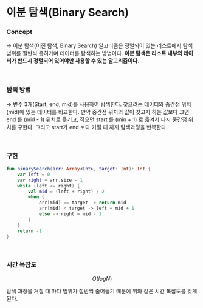 # 이분 탐색(Binary Search)

### Concept

→ 이분 탐색(이진 탐색, Binary Search) 알고리즘은 정렬되어 있는 리스트에서 탐색 범위를 절반씩 좁혀가며 데이터를 탐색하는 방법이다. **이분 탐색은 리스트 내부의 데이터가 반드시 정렬되어 있어야만 사용할 수 있는 알고리즘이다.**

<br>

### 탐색 방법

→ 변수 3개(Start, end, mid)를 사용하여 탐색한다. 찾으려는 데이터와 중간점 위치(mid)에 있는 데이터를 비교한다. 만약 중간점 위치의 값이 찾고자 하는 값보다 크면 end 를 (mid - 1) 위치로 옮기고, 작으면 start 를 (min + 1) 로 옮겨서 다시 중간점 위치를 구한다. 그리고 start가 end 보다 커질 때 까지 탐색과정을 반복한다.

<br>

### 구현

```kotlin
fun binarySearch(arr: Array<Int>, target: Int): Int {
    var left = 0
    var right = arr.size - 1
    while (left <= right) {
        val mid = (left + right) / 2
        when {
            arr[mid] == target -> return mid
            arr[mid] < target -> left = mid + 1
            else -> right = mid - 1
        }
    }
    return -1
}
```

<br>

### 시간 복잡도

$$
O(logN)
$$

탐색 과정을 거칠 때 마다 범위가 절반씩 줄어들기 때문에 위와 같은 시간 복잡도를 갖게 된다.
